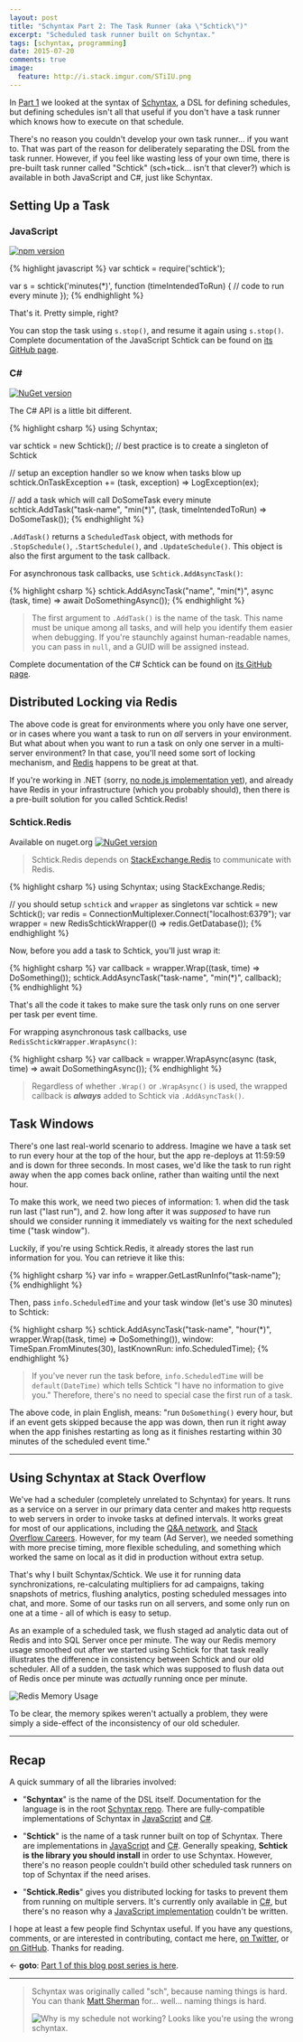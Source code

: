 ```yaml
---
layout: post
title: "Schyntax Part 2: The Task Runner (aka \"Schtick\")"
excerpt: "Scheduled task runner built on Schyntax."
tags: [schyntax, programming]
date: 2015-07-20
comments: true
image:
  feature: http://i.stack.imgur.com/STiIU.png
---
```


In [Part 1](/schyntax-part-1) we looked at the syntax of [Schyntax](https://github.com/schyntax/schyntax), a DSL for defining schedules, but defining schedules isn't all that useful if you don't have a task runner which knows how to execute on that schedule.

There's no reason you couldn't develop your own task runner... if you want to. That was part of the reason for deliberately separating the DSL from the task runner. However, if you feel like wasting less of your own time, there is pre-built task runner called "Schtick" (sch+tick... isn't that clever?) which is available in both JavaScript and C#, just like Schyntax.

## Setting Up a Task

### JavaScript

[![npm version](https://badge.fury.io/js/schtick.svg)](http://badge.fury.io/js/schtick)

{% highlight javascript %}
var schtick = require('schtick');

var s = schtick('minutes(*)', function (timeIntendedToRun) {
  // code to run every minute
});
{% endhighlight %}

That's it. Pretty simple, right?

You can stop the task using `s.stop()`, and resume it again using `s.stop()`. Complete documentation of the JavaScript Schtick can be found on [its GitHub page](https://github.com/schyntax/js-schtick).

### C\#

[![NuGet version](https://badge.fury.io/nu/Schtick.Redis.svg)](http://badge.fury.io/nu/Schtick.Redis)

The C# API is a little bit different.

{% highlight csharp %}
using Schyntax;

var schtick = new Schtick(); // best practice is to create a singleton of Schtick 

// setup an exception handler so we know when tasks blow up
schtick.OnTaskException += (task, exception) => LogException(ex);

// add a task which will call DoSomeTask every minute
schtick.AddTask("task-name", "min(*)", (task, timeIntendedToRun) => DoSomeTask());
{% endhighlight %}

`.AddTask()` returns a `ScheduledTask` object, with methods for `.StopSchedule()`, `.StartSchedule()`, and `.UpdateSchedule()`. This object is also the first argument to the task callback.

For asynchronous task callbacks, use `Schtick.AddAsyncTask()`:

{% highlight csharp %}
schtick.AddAsyncTask("name", "min(*)", async (task, time) => await DoSomethingAsync());
{% endhighlight %}

> The first argument to `.AddTask()` is the name of the task. This name must be unique among all tasks, and will help you identify them easier when debugging. If you're staunchly against human-readable names, you can pass in `null`, and a GUID will be assigned instead.

Complete documentation of the C# Schtick can be found on [its GitHub page](https://github.com/schyntax/cs-schtick).

## Distributed Locking via Redis

The above code is great for environments where you only have one server, or in cases where you want a task to run on _all_ servers in your environment. But what about when you want to run a task on only one server in a multi-server environment? In that case, you'll need some sort of locking mechanism, and [Redis](http://redis.io/) happens to be great at that.

If you're working in .NET (sorry, [no node.js implementation yet](https://github.com/schyntax/schyntax/issues/3)), and already have Redis in your infrastructure (which you probably should), then there is a pre-built solution for you called Schtick.Redis!

### Schtick.Redis

Available on nuget.org [![NuGet version](https://badge.fury.io/nu/Schtick.Redis.svg)](http://badge.fury.io/nu/Schtick.Redis)

> Schtick.Redis depends on [StackExchange.Redis](https://github.com/StackExchange/StackExchange.Redis) to communicate with Redis.

{% highlight csharp %}
using Schyntax;
using StackExchange.Redis;

// you should setup `schtick` and `wrapper` as singletons
var schtick = new Schtick();
var redis = ConnectionMultiplexer.Connect("localhost:6379");
var wrapper = new RedisSchtickWrapper(() => redis.GetDatabase());
{% endhighlight %}

Now, before you add a task to Schtick, you'll just wrap it:

{% highlight csharp %}
var callback = wrapper.Wrap((task, time) => DoSomething());
schtick.AddAsyncTask("task-name", "min(*)", callback);
{% endhighlight %}

That's all the code it takes to make sure the task only runs on one server per task per event time.

For wrapping asynchronous task callbacks, use `RedisSchtickWrapper.WrapAsync()`:

{% highlight csharp %}
var callback = wrapper.WrapAsync(async (task, time) => await DoSomethingAsync());
{% endhighlight %}

> Regardless of whether `.Wrap()` or `.WrapAsync()` is used, the wrapped callback is ___always___ added to Schtick via `.AddAsyncTask()`.

## Task Windows

There's one last real-world scenario to address. Imagine we have a task set to run every hour at the top of the hour, but the app re-deploys at 11:59:59 and is down for three seconds. In most cases, we'd like the task to run right away when the app comes back online, rather than waiting until the next hour.

To make this work, we need two pieces of information: 1. when did the task run last ("last run"), and 2. how long after it was _supposed_ to have run should we consider running it immediately vs waiting for the next scheduled time ("task window").

Luckily, if you're using Schtick.Redis, it already stores the last run information for you. You can retrieve it like this:

{% highlight csharp %}
var info = wrapper.GetLastRunInfo("task-name");
{% endhighlight %}

Then, pass `info.ScheduledTime` and your task window (let's use 30 minutes) to Schtick:

{% highlight csharp %}
schtick.AddAsyncTask("task-name", 
                    "hour(*)",
                    wrapper.Wrap((task, time) => DoSomething()),
                    window: TimeSpan.FromMinutes(30),
                    lastKnownRun: info.ScheduledTime);
{% endhighlight %}

> If you've never run the task before, `info.ScheduledTime` will be `default(DateTime)` which tells Schtick "I have no information to give you." Therefore, there's no need to special case the first run of a task.

The above code, in plain English, means: "run `DoSomething()` every hour, but if an event gets skipped because the app was down, then run it right away when the app finishes restarting as long as it finishes restarting within 30 minutes of the scheduled event time."

---

## Using Schyntax at Stack Overflow

We've had a scheduler (completely unrelated to Schyntax) for years. It runs as a service on a server in our primary data center and makes http requests to web servers in order to invoke tasks at defined intervals. It works great for most of our applications, including the [Q&A network](http://stackexchange.com/sites), and [Stack Overflow Careers](http://careers.stackoverflow.com/). However, for my team (Ad Server), we needed something with more precise timing, more flexible scheduling, and something which worked the same on local as it did in production without extra setup.

That's why I built Schyntax/Schtick. We use it for running data synchronizations, re-calculating multipliers for ad campaigns, taking snapshots of metrics, flushing analytics, posting scheduled messages into chat, and more. Some of our tasks run on all servers, and some only run on one at a time - all of which is easy to setup.

As an example of a scheduled task, we flush staged ad analytic data out of Redis and into SQL Server once per minute. The way our Redis memory usage smoothed out after we started using Schtick for that task really illustrates the difference in consistency between Schtick and our old scheduler. All of a sudden, the task which was supposed to flush data out of Redis once per minute was _actually_ running once per minute.

![Redis Memory Usage](http://i.stack.imgur.com/VQmd6.png)

To be clear, the memory spikes weren't actually a problem, they were simply a side-effect of the inconsistency of our old scheduler.

---

## Recap

A quick summary of all the libraries involved:

* "__Schyntax__" is the name of the DSL itself. Documentation for the language is in the root [Schyntax repo](https://github.com/schyntax/schyntax). There are fully-compatible implementations of Schyntax in [JavaScript](https://github.com/schyntax/js-schyntax) and [C#](https://github.com/schyntax/cs-schyntax).

* "__Schtick__" is the name of a task runner built on top of Schyntax. There are implementations in [JavaScript](https://github.com/schyntax/js-schtick) and [C#](https://github.com/schyntax/cs-schtick). Generally speaking, __Schtick is the library you should install__ in order to use Schyntax. However, there's no reason people couldn't build other scheduled task runners on top of Schyntax if the need arises.

* "__Schtick.Redis__" gives you distributed locking for tasks to prevent them from running on multiple servers. It's currently only available in [C#](https://github.com/schyntax/cs-schtick.redis), but there's no reason why a [JavaScript implementation](https://github.com/schyntax/schyntax/issues/3) couldn't be written.

I hope at least a few people find Schyntax useful. If you have any questions, comments, or are interested in contributing, contact me here, [on Twitter](https://twitter.com/bretcope), or [on GitHub](https://github.com/schyntax/schyntax). Thanks for reading.

← __goto__: [Part 1 of this blog post series is here](/schyntax-part-1).

---

> Schyntax was originally called "sch", because naming things is hard. You can thank [Matt Sherman](https://twitter.com/clipperhouse) for... well... naming things is hard.
>
> ![Why is my schedule not working? Looks like you're using the wrong schyntax.](http://i.stack.imgur.com/0dfWD.png)
